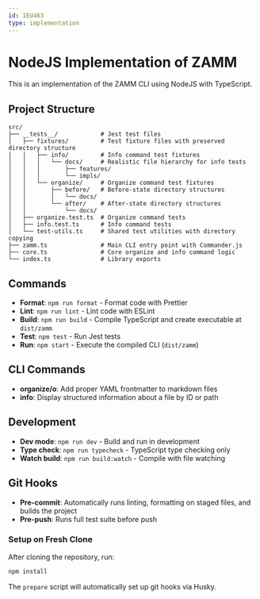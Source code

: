 ```yaml
---
id: IEU463
type: implementation
---
```


# NodeJS Implementation of ZAMM

This is an implementation of the ZAMM CLI using NodeJS with TypeScript.

## Project Structure

```
src/
├── __tests__/            # Jest test files
│   ├── fixtures/         # Test fixture files with preserved directory structure
│   │   ├── info/         # Info command test fixtures
│   │   │   └── docs/     # Realistic file hierarchy for info tests
│   │   │       ├── features/
│   │   │       └── impls/
│   │   └── organize/     # Organize command test fixtures
│   │       ├── before/   # Before-state directory structures
│   │       │   └── docs/
│   │       └── after/    # After-state directory structures
│   │           └── docs/
│   ├── organize.test.ts  # Organize command tests
│   ├── info.test.ts      # Info command tests
│   └── test-utils.ts     # Shared test utilities with directory copying
├── zamm.ts               # Main CLI entry point with Commander.js
├── core.ts               # Core organize and info command logic
└── index.ts              # Library exports
```

## Commands

- **Format**: `npm run format` - Format code with Prettier
- **Lint**: `npm run lint` - Lint code with ESLint
- **Build**: `npm run build` - Compile TypeScript and create executable at `dist/zamm`
- **Test**: `npm test` - Run Jest tests
- **Run**: `npm start` - Execute the compiled CLI (`dist/zamm`)

## CLI Commands

- **organize/o**: Add proper YAML frontmatter to markdown files
- **info**: Display structured information about a file by ID or path

## Development

- **Dev mode**: `npm run dev` - Build and run in development
- **Type check**: `npm run typecheck` - TypeScript type checking only
- **Watch build**: `npm run build:watch` - Compile with file watching

## Git Hooks

- **Pre-commit**: Automatically runs linting, formatting on staged files, and builds the project
- **Pre-push**: Runs full test suite before push

### Setup on Fresh Clone

After cloning the repository, run:

```bash
npm install
```

The `prepare` script will automatically set up git hooks via Husky.
